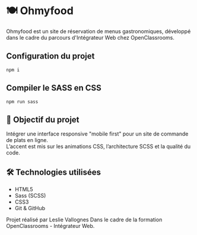 # 🍽️ Ohmyfood 

Ohmyfood est un site de réservation de menus gastronomiques, développé dans le cadre du parcours d'Intégrateur Web chez OpenClassrooms.

## Configuration du projet
```shell
npm i
```

## Compiler le SASS en CSS
```shell
npm run sass
```


## 🚀 Objectif du projet

Intégrer une interface responsive "mobile first" pour un site de commande de plats en ligne.  
L’accent est mis sur les animations CSS, l’architecture SCSS et la qualité du code.

## 🛠️ Technologies utilisées

- HTML5
- Sass (SCSS)
- CSS3
- Git & GitHub


Projet réalisé par Leslie Vallognes
Dans le cadre de la formation OpenClassrooms - Intégrateur Web.